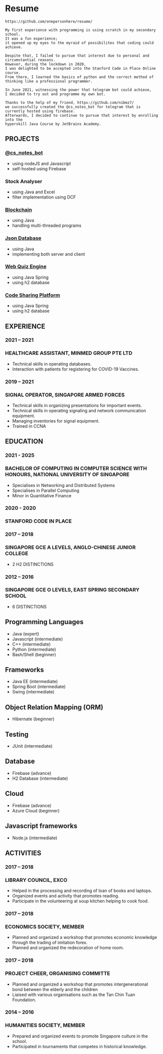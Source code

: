 # Resume
```
https://github.com/onepersonhere/resume/

My first experience with programming is using scratch in my secondary school. 
It was a fun experience; 
it opened up my eyes to the myraid of possibilites that coding could achieve.

Despite that, I failed to pursue that interest due to personal and circumstantial reasons. 
However, during the lockdown in 2020, 
I was delighted to be accepted into the Stanford Code in Place Online course.
From there, I learned the basics of python and the correct method of thinking like a professional programmer.

In June 2021, witnessing the power that telegram bot could achieve, 
I decided to try out and programme my own bot.

Thanks to the help of my friend, https://github.com/nibmz7/
we successfully created the @cs_notes_bot for telegram that is currently hosted using firebase.
Afterwards, I decided to continue to pursue that interest by enrolling into the 
hyperskill Java Course by JetBrains Academy.
```
## PROJECTS
### [@cs_notes_bot](https://t.me/cs_notes_bot)
- using nodeJS and Javascript
- self-hosted using Firebase

### Stock Analyser
- using Java and Excel
- filter implementation using DCF

### [Blockchain](https://github.com/onepersonhere/Blockchain)
- using Java
- handling multi-threaded programs

### [Json Database](https://github.com/onepersonhere/JSON_Database)
- using Java
- implementing both server and client

### [Web Quiz Engine](https://github.com/onepersonhere/Web_Quiz_Engine)
- using Java Spring
- using h2 database

### [Code Sharing Platform](https://github.com/onepersonhere/Code_Sharing_Platform)
- using Java Spring
- using h2 database

### 
## EXPERIENCE
### 2021 – 2021
### HEALTHCARE ASSISTANT, MINMED GROUP PTE LTD
- Technical skills in operating databases.
- Interaction with patients for registering for COVID-19 Vaccines.
### 2019 – 2021
### SIGNAL OPERATOR, SINGAPORE ARMED FORCES
- Technical skills in organizing presentations for important events.
- Technical skills in operating signaling and network communication equipment.
- Managing inventories for signal equipment.
- Trained in CCNA
## EDUCATION
### 2021 - 2025
### BACHELOR OF COMPUTING IN COMPUTER SCIENCE WITH HONOURS, NATIONAL UNIVERSITY OF SINGAPORE
- Specialises in Networking and Distributed Systems
- Specialises in Parallel Computing
- Minor in Quantitative Finance
### 2020 - 2020
### STANFORD CODE IN PLACE
### 2017 – 2018
### SINGAPORE GCE A LEVELS, ANGLO-CHINESE JUNIOR COLLEGE
- 2 H2 DISTINCTIONS
### 2012 – 2016
### SINGAPORE GCE O LEVELS, EAST SPRING SECONDARY SCHOOL
- 6 DISTINCTIONS

## Programming Languages
- Java (expert)
- Javascript (intermediate)
- C++ (intermediate)
- Python (intermediate)
- Bash/Shell (beginner)

## Frameworks
- Java EE (intermediate)
- Spring Boot (intermediate)
- Swing (intermediate)

## Object Relation Mapping (ORM)
- Hibernate (beginner)

## Testing
- JUnit (intermediate)

## Database
- Firebase (advance)
- H2 Database (intermediate)

## Cloud
- Firebase (advance)
- Azure Cloud (beginner)

## Javascript frameworks
- Node.js (intermediate)

## ACTIVITIES
### 2017 – 2018
### LIBRARY COUNCIL, EXCO
- Helped in the processing and recording of loan of books and laptops.
- Organized events and activity that promotes reading.
- Participate in the volunteering at soup kitchen helping to cook food.
### 2017 – 2018
### ECONOMICS SOCIETY, MEMBER
- Planned and organized a workshop that promotes economic knowledge through the trading of 
imitation forex.
- Planned and organized the redecoration of home room.
### 2017 – 2018
### PROJECT CHEER, ORGANISING COMMITTE
- Planned and organized a workshop that promotes intergenerational bond between the elderly and the children
- Liaised with various organisations such as the Tan Chin Tuan Foundation.
### 2014 – 2016
### HUMANITIES SOCIETY, MEMBER
- Prepared and organized events to promote Singapore culture in the school.
- Participated in tournaments that competes in historical knowledge.
